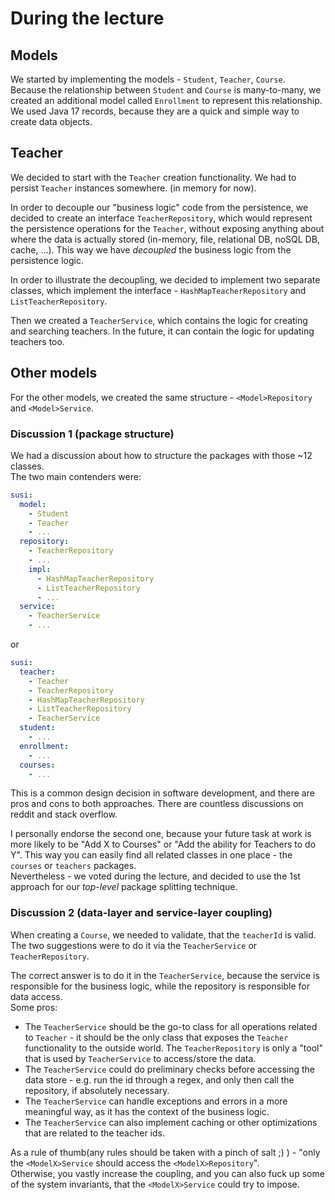 # During the lecture

## Models
We started by implementing the models - `Student`, `Teacher`, `Course`.  
Because the relationship between `Student` and `Course` is many-to-many, we created an additional model called `Enrollment` to represent this relationship.  
We used Java 17 records, because they are a quick and simple way to create data objects.  

## Teacher
We decided to start with the `Teacher` creation functionality. We had to persist `Teacher` instances somewhere. (in memory for now).  

In order to decouple our "business logic" code from the persistence, we decided to create an interface `TeacherRepository`, which would represent the persistence operations for the `Teacher`, without exposing anything about where the data is actually stored (in-memory, file, relational DB, noSQL DB, cache, ...). This way we have *decoupled* the business logic from the persistence logic.

In order to illustrate the decoupling, we decided to implement two separate classes, which implement the interface - `HashMapTeacherRepository` and `ListTeacherRepository`.  

Then we created a `TeacherService`, which contains the logic for creating and searching teachers. In the future, it can contain the logic for updating teachers too.  

## Other models
For the other models, we created the same structure - `<Model>Repository` and `<Model>Service`.

### Discussion 1 (package structure)
We had a discussion about how to structure the packages with those ~12 classes.  
The two main contenders were:  
```yaml
susi:
  model:
    - Student
    - Teacher
    - ...
  repository:
    - TeacherRepository
    - ...
    impl:
      - HashMapTeacherRepository
      - ListTeacherRepository
      - ...
  service:
    - TeacherService
    - ...
```
or
```yaml
susi:
  teacher:
    - Teacher
    - TeacherRepository
    - HashMapTeacherRepository
    - ListTeacherRepository
    - TeacherService
  student:
    - ...
  enrollment:
    - ...
  courses:
    - ...
```
This is a common design decision in software development, and there are pros and cons to both approaches. There are countless discussions on reddit and stack overflow.  

I personally endorse the second one, because your future task at work is more likely to be "Add X to Courses" or "Add the ability for Teachers to do Y". This way you can easily find all related classes in one place - the `courses` or `teachers` packages.  
Nevertheless - we voted during the lecture, and decided to use the 1st approach for our *top-level* package splitting technique.  

### Discussion 2 (data-layer and service-layer coupling)
When creating a `Course`, we needed to validate, that the `teacherId` is valid.  
The two suggestions were to do it via the `TeacherService` or `TeacherRepository`.  

The correct answer is to do it in the `TeacherService`, because the service is responsible for the business logic, while the repository is responsible for data access.  
Some pros:
- The `TeacherService` should be the go-to class for all operations related to `Teacher` - it should be the only class that exposes the `Teacher` functionality to the outside world. The `TeacherRepository` is only a "tool" that is used by `TeacherService` to access/store the data.
- The `TeacherService` could do preliminary checks before accessing the data store - e.g. run the id through a regex, and only then call the repository, if absolutely necessary.
- The `TeacherService` can handle exceptions and errors in a more meaningful way, as it has the context of the business logic.
- The `TeacherService` can also implement caching or other optimizations that are related to the teacher ids.

As a rule of thumb(any rules should be taken with a pinch of salt ;) ) - "only the `<ModelX>Service` should access the `<ModelX>Repository`".  
Otherwise, you vastly increase the coupling, and you can also fuck up some of the system invariants, that the `<ModelX>Service` could try to impose.  
